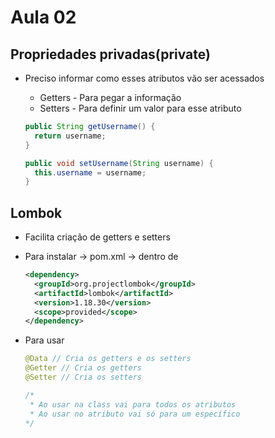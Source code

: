 # Aula 02

## Propriedades privadas(private)

- Preciso informar como esses atributos vão ser acessados

  - Getters - Para pegar a informação
  - Setters - Para definir um valor para esse atributo

  ```java
  public String getUsername() {
    return username;
  }

  public void setUsername(String username) {
    this.username = username;
  }
  ```

## Lombok

- Facilita criação de getters e setters
- Para instalar -> pom.xml -> dentro de <dependencies>
  ```xml
  <dependency>
    <groupId>org.projectlombok</groupId>
    <artifactId>lombok</artifactId>
    <version>1.18.30</version>
    <scope>provided</scope>
  </dependency>
  ```
- Para usar

  ```java
  @Data // Cria os getters e os setters
  @Getter // Cria os getters
  @Setter // Cria os setters

  /*
   * Ao usar na class vai para todos os atributos
   * Ao usar no atributo vai só para um específico
  */
  ```
